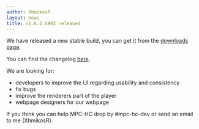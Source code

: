 ```yaml
---
author: XhmikosR
layout: news
title: v1.6.2.4902 released
---
```


We have released a new stable build, you can get it from the [downloads page](http://sourceforge.net/projects/mpc-hc/files/).

<!--more-->

You can find the changelog [here](http://sourceforge.net/projects/mpc-hc/files/MPC%20HomeCinema%20-%20Win32/MPC-HC_v1.6.2.4902_x86/README.txt/view).

We are looking for:

* developers to improve the UI regarding usability and consistency
* fix bugs
* improve the renderers part of the player
* webpage designers for our webpage

If you think you can help MPC-HC drop by #mpc-hc-dev or send an email to me (XhmikosR).
